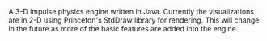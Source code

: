 A 3-D impulse physics engine written in Java.  Currently the visualizations are in 2-D using Princeton's StdDraw library for rendering.  This will change in the future as more of the basic features are added into the engine.
